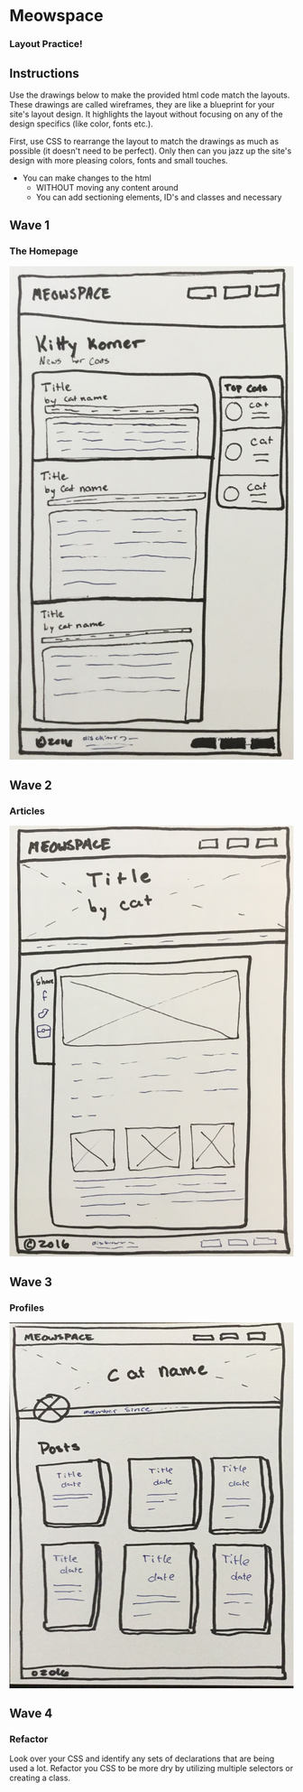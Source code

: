 # Meowspace
### Layout Practice!


## Instructions

Use the drawings below to make the provided html code match the layouts. These drawings are called wireframes, they are like a blueprint for your site's layout design. It highlights the layout without focusing on any of the design specifics (like color, fonts etc.).


First, use CSS to rearrange the layout to match the drawings as much as possible (it doesn't need to be perfect).  Only then can you jazz up the site's design with more pleasing colors, fonts and small touches.


- You can make changes to the html
  - WITHOUT moving any content around
  - You can add sectioning elements, ID's and classes and necessary



## Wave 1
### The Homepage

![Homepage layout](assets/imgs/home_layout.jpg)

## Wave 2
### Articles

![Article layout](assets/imgs/article_layout.jpg)

## Wave 3
### Profiles

![Profile layout](assets/imgs/profile_layout.jpg)

## Wave 4
### Refactor

Look over your CSS and identify any sets of declarations that are being used a lot. Refactor you CSS to be more dry by utilizing multiple selectors or creating a class.
